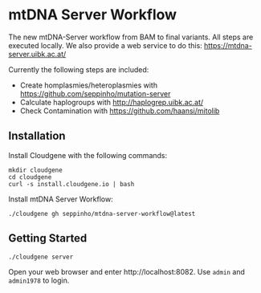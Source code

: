 # mtDNA Server Workflow
The new mtDNA-Server workflow from BAM to final variants. All steps are executed locally. We also provide a web service to do this: https://mtdna-server.uibk.ac.at/

Currently the following steps are included:

* Create homplasmies/heteroplasmies with https://github.com/seppinho/mutation-server
* Calculate haplogroups with http://haplogrep.uibk.ac.at/
* Check Contamination with https://github.com/haansi/mitolib

## Installation

Install Cloudgene with the following commands:

```
mkdir cloudgene
cd cloudgene
curl -s install.cloudgene.io | bash
```

Install mtDNA Server Workflow:

```
./cloudgene gh seppinho/mtdna-server-workflow@latest
```

## Getting Started



```
./cloudgene server
```

Open your web browser and enter http://localhost:8082. Use `admin` and `admin1978` to login.

